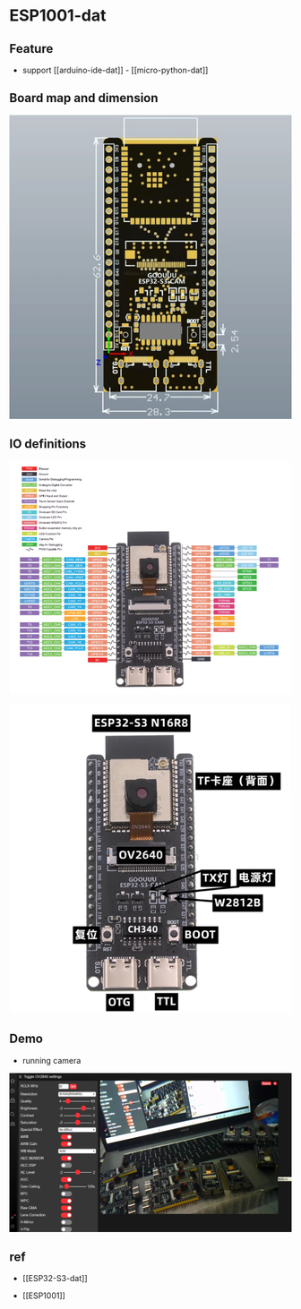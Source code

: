 
# ESP1001-dat

## Feature 

- support [[arduino-ide-dat]] - [[micro-python-dat]]

## Board map and dimension 

![](2024-08-16-18-42-09.png)

## IO definitions 

![](2024-08-16-18-44-16.png)

![](2024-08-16-18-45-21.png)

## Demo 

- running camera 
  
![](2024-08-16-18-44-42.png)



## ref 

- [[ESP32-S3-dat]]

- [[ESP1001]]